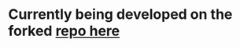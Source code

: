 # Currently being developed on the forked [repo here](https://github.com/ducttri/srr-data-interface)
